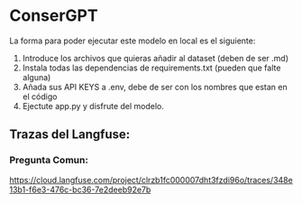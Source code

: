 # ConserGPT

La forma para poder ejecutar este modelo en local es el siguiente:

1. Introduce los archivos que quieras añadir al dataset (deben de ser .md)
2. Instala todas las dependencias de requirements.txt (pueden que falte alguna)
3. Añada sus API KEYS a .env, debe de ser con los nombres que estan en el código 
4. Ejectute app.py y disfrute del modelo.

## Trazas del Langfuse:
### Pregunta Comun:
https://cloud.langfuse.com/project/clrzb1fc000007dht3fzdi96o/traces/348e13b1-f6e3-476c-bc36-7e2deeb92e7b

